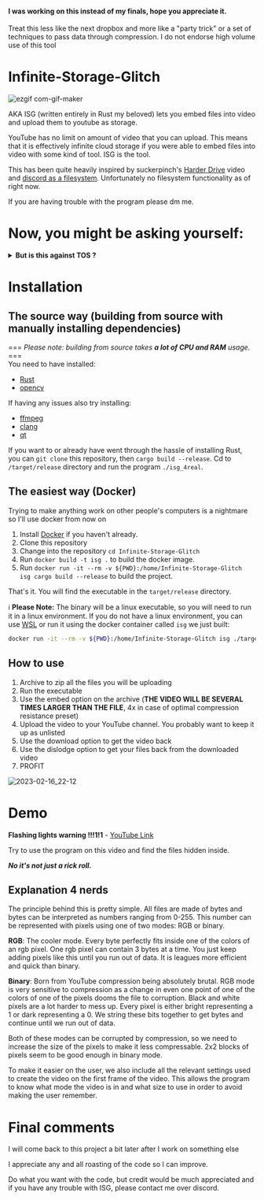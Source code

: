 #### I was working on this instead of my finals, hope you appreciate it.

Treat this less like the next dropbox and more like a "party trick" or a set of techniques to pass data through compression. I do not endorse high volume use of this tool

# Infinite-Storage-Glitch

![ezgif com-gif-maker](https://user-images.githubusercontent.com/96934612/219563410-7728447d-5482-41ae-a3ff-cf8446e16ab7.gif)

AKA ISG (written entirely in Rust my beloved) lets you embed files into video and upload them to youtube as storage.

YouTube has no limit on amount of video that you can upload. This means that it is effectively infinite cloud storage if you were able to embed files into video with some kind of tool. ISG is the tool.

This has been quite heavily inspired by suckerpinch's [Harder Drive](https://www.youtube.com/watch?v=JcJSW7Rprio) video and [discord as a filesystem](https://github.com/pixelomer/discord-fs). Unfortunately no filesystem functionality as of right now.

If you are having trouble with the program please dm me.

# Now, you might be asking yourself:

<details>
<summary><b>But is this against TOS ?</b></summary>
<b>Answer is:</b> maybe?

I doubt there's a part of the TOS that says you can't upload videos that contain files, but I also don't speak legalese. Depening on the interpretation of "Autogenerated content that computers post without regard for quality or viewer experience" from [community guidelines](https://support.google.com/youtube/answer/2801973?hl=en#) this could be a violation. The TOS also mention circumventing the service which this tool probably does. I don't advise using this tool for anything serious/large. YouTube might understandably get mad, even though the videos might be private. Treat this less like the next dropbox and more like a "party trick".
</details>

# Installation
## The source way (building from source with manually installing dependencies)

=== *Please note: building from source takes **a lot of CPU and RAM** usage.* ===\
You need to have installed:
- [Rust](https://www.rust-lang.org/tools/install) 
- [opencv](https://github.com/twistedfall/opencv-rust)

If having any issues also try installing:
- [ffmpeg](https://ffmpeg.org/)
- [clang](https://clang.llvm.org/)
- [qt](https://github.com/qt)

If you want to or already have went through the hassle of installing Rust, you can ```git clone``` this repository, then ```cargo build --release```.
Cd to `/target/release` directory and run the program `./isg_4real`.

## The easiest way (Docker)

Trying to make anything work on other people's computers is a nightmare so I'll use docker from now on

1. Install [Docker](https://docs.docker.com/get-docker/) if you haven't already.
2. Clone this repository
3. Change into the repository `cd Infinite-Storage-Glitch`
4. Run `docker build -t isg .` to build the docker image.
5. Run `docker run -it --rm -v ${PWD}:/home/Infinite-Storage-Glitch isg cargo build --release` to build the project.

That's it. You will find the executable in the `target/release` directory. 

ℹ️ **Please Note:** The binary will be a linux executable, so you will need to run it in a linux environment.
If you do not have a linux environment, you can use [WSL](https://docs.microsoft.com/en-us/windows/wsl/install-win10) 
or run it using the docker container called `isg` we just built:

```bash
docker run -it --rm -v ${PWD}:/home/Infinite-Storage-Glitch isg ./target/release/isg_4real
```

How to use
-------------
1. Archive to zip all the files you will be uploading
2. Run the executable
3. Use the embed option on the archive (**THE VIDEO WILL BE SEVERAL TIMES LARGER THAN THE FILE**, 4x in case of optimal compression resistance preset)
4. Upload the video to your YouTube channel. You probably want to keep it up as unlisted
5. Use the download option to get the video back
6. Use the dislodge option to get your files back from the downloaded video
7. PROFIT

![2023-02-16_22-12](https://user-images.githubusercontent.com/96934612/219563769-c05370e9-3f40-406a-85b8-eca14a118be8.png)


# Demo
**Flashing lights warning !!!1!1** - [YouTube Link](https://www.youtube.com/watch?v=8I4fd_Sap-g)

Try to use the program on this video and find the files hidden inside.

***No it's not just a rick roll.***

Explanation 4 nerds
-------------
The principle behind this is pretty simple. All files are made of bytes and bytes can be interpreted as numbers ranging from 0-255. This number can be represented with pixels using one of two modes: RGB or binary.

**RGB**:
The cooler mode. Every byte perfectly fits inside one of the colors of an rgb pixel. One rgb pixel can contain 3 bytes at a time. You just keep adding pixels like this until you run out of data. It is leagues more efficient and quick than binary.

**Binary**:
Born from YouTube compression being absolutely brutal. RGB mode is very sensitive to compression as a change in even one point of one of the colors of one of the pixels dooms the file to corruption. Black and white pixels are a lot harder to mess up. Every pixel is either bright representing a 1 or dark representing a 0. We string these bits together to get bytes and continue until we run out of data. 

Both of these modes can be corrupted by compression, so we need to increase the size of the pixels to make it less compressable. 2x2 blocks of pixels seem to be good enough in binary mode.

To make it easier on the user, we also include all the relevant settings used to create the video on the first frame of the video. This allows the program to know what mode the video is in and what size to use in order to avoid making the user remember.

# Final comments
I will come back to this project a bit later after I work on something else

I appreciate any and all roasting of the code so I can improve.

Do what you want with the code, but credit would be much appreciated and if you have any trouble with ISG, please contact me over discord.
